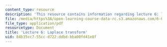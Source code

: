 ```yaml
---
content_type: resource
description: 'This resource contains information regarding lecture 6: laplace transform.'
file: /media/https%3A/open-learning-course-data-rc.s3.amazonaws.com/6-003-signals-and-systems-fall-2011/84b35cc755ccd722ddbdbba00fd41e8f_MIT6_003F11_lec06.pdf
file_type: application/pdf
resourcetype: Document
title: 'Lecture 6: Laplace transform'
uid: 84b35cc7-55cc-d722-ddbd-bba00fd41e8f
---
```

